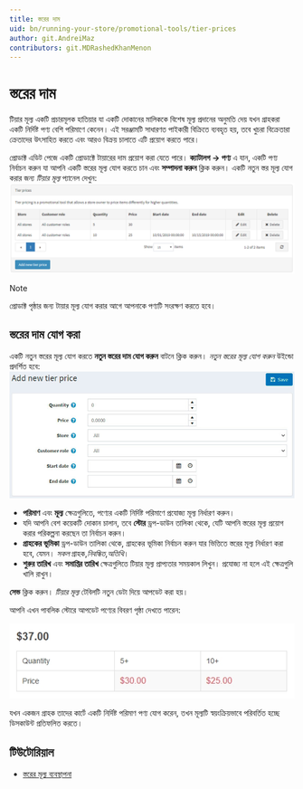 ```yaml
---
title: স্তরের দাম
uid: bn/running-your-store/promotional-tools/tier-prices
author: git.AndreiMaz
contributors: git.MDRashedKhanMenon
---
```


# স্তরের দাম

টিয়ার মূল্য একটি প্রচারমূলক হাতিয়ার যা একটি দোকানের মালিককে বিশেষ মূল্য প্রদানের অনুমতি দেয় যখন গ্রাহকরা একটি নির্দিষ্ট পণ্য বেশি পরিমাণে কেনেন। এই সরঞ্জামটি সাধারণত পাইকারী বিক্রিতে ব্যবহৃত হয়, তবে খুচরা বিক্রেতারা ক্রেতাদের উৎসাহিত করতে এবং আরও বিক্রয় চালাতে এটি প্রয়োগ করতে পারে।

প্রোডাক্ট এডিট পেজে একটি প্রোডাক্টে টায়ারের দাম প্রয়োগ করা যেতে পারে। **ক্যাটালগ → পণ্য** এ যান, একটি পণ্য নির্বাচন করুন যা আপনি একটি স্তরের মূল্য যোগ করতে চান এবং **সম্পাদনা করুন** ক্লিক করুন। একটি নতুন স্তর মূল্য যোগ করার জন্য *টিয়ার মূল্য* প্যানেল দেখুন:
![স্তরের দাম](_static/tier-prices/tier.png)

> [!NOTE]
> 
> প্রোডাক্ট পৃষ্ঠার জন্য টায়ার মূল্য যোগ করার আগে আপনাকে পণ্যটি সংরক্ষণ করতে হবে।

## স্তরের দাম যোগ করা

একটি নতুন স্তরের মূল্য যোগ করতে **নতুন স্তরের দাম যোগ করুন** বাটনে ক্লিক করুন। *নতুন স্তরের মূল্য যোগ করুন* উইন্ডো প্রদর্শিত হবে:
![স্তরের দাম যোগ করা](_static/tier-prices/add-new.jpg)

- **পরিমাণ** এবং **মূল্য** ক্ষেত্রগুলিতে, পণ্যের একটি নির্দিষ্ট পরিমাণে প্রযোজ্য মূল্য নির্ধারণ করুন।
- যদি আপনি বেশ কয়েকটি দোকান চালান, তবে **স্টোর** ড্রপ-ডাউন তালিকা থেকে, যেটি আপনি স্তরের মূল্য প্রয়োগ করার পরিকল্পনা করছেন তা নির্বাচন করুন।
- **গ্রাহকের ভূমিকা** ড্রপ-ডাউন তালিকা থেকে, গ্রাহকের ভূমিকা নির্বাচন করুন যার ভিত্তিতে স্তরের মূল্য নির্ধারণ করা হবে, যেমন। *সকল* গ্রাহক,*নিবন্ধিত*,*অতিথি*।
- **শুরুর তারিখ** এবং **সমাপ্তির তারিখ** ক্ষেত্রগুলিতে টিয়ার মূল্য প্রাপ্যতার সময়কাল লিখুন। প্রযোজ্য না হলে এই ক্ষেত্রগুলি খালি রাখুন।

**সেভ** ক্লিক করুন। *টিয়ার মূল্য* টেবিলটি নতুন ডেটা দিয়ে আপডেট করা হয়।

আপনি এখন পাবলিক স্টোরে আপডেট পণ্যের বিবরণ পৃষ্ঠা দেখতে পারেন:

![স্তরের মূল্য উদাহরণ](_static/tier-prices/TierPriceExample.jpg)

যখন একজন গ্রাহক তাদের কার্টে একটি নির্দিষ্ট পরিমাণ পণ্য যোগ করেন, তখন মূল্যটি স্বয়ংক্রিয়ভাবে পরিবর্তিত হচ্ছে ডিসকাউন্ট প্রতিফলিত করতে।

## টিউটোরিয়াল

- [স্তরের মূল্য ব্যবস্থাপনা](https://www.youtube.com/watch?v=ERE08UEDU58&t=10s)
